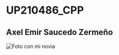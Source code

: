 # UP210486_CPP
## Axel Emir Saucedo Zermeño
![Foto con mi novia](/IMAGENES/MIBB.jpg "Título alternativo")